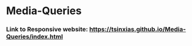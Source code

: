 # Media-Queries


### Link to Responsive website: https://tsinxias.github.io/Media-Queries/index.html
